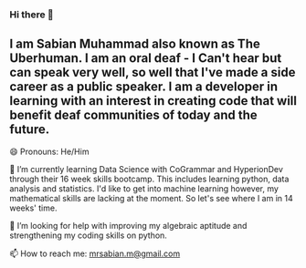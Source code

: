 ### Hi there 👋

## I am Sabian Muhammad also known as The Uberhuman. I am an oral deaf - I Can't hear but can speak very well, so well that I've made a side career as a public speaker. I am a developer in learning with an interest in creating code that will benefit deaf communities of today and the future.

😄 Pronouns: He/Him

🌱 I’m currently learning Data Science with CoGrammar and HyperionDev through their 16 week skills bootcamp. This includes learning python, data analysis and statistics. I'd like to get into machine learning however, my mathematical skills are lacking at the moment. So let's see where I am in 14 weeks' time.

🤔 I’m looking for help with improving my algebraic aptitude and strengthening my coding skills on python.


📫 How to reach me: mrsabian.m@gmail.com




<!--
**theUberhuman/theUberhuman** is a ✨ _special_ ✨ repository because its `README.md` (this file) appears on your GitHub profile.

Here are some ideas to get you started:

- 🔭 I’m currently working on ...      
- 🌱 I’m currently learning ...
- 👯 I’m looking to collaborate on ...
- 🤔 I’m looking for help with ...
- 💬 Ask me about ...
- 📫 How to reach me: ...
- 😄 Pronouns: ...
- ⚡ Fun fact: ...
-->
